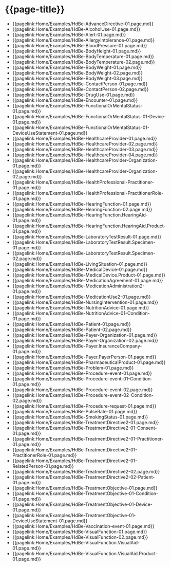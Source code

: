 # {{page-title}}
- {{pagelink:Home/Examples/HdBe-AdvanceDirective-01.page.md}} 
- {{pagelink:Home/Examples/HdBe-AlcoholUse-01.page.md}}
- {{pagelink:Home/Examples/HdBe-Alert-01.page.md}} 
- {{pagelink:Home/Examples/HdBe-AllergyIntolerance-01.page.md}} 
- {{pagelink:Home/Examples/HdBe-BloodPressure-01.page.md}}
- {{pagelink:Home/Examples/HdBe-BodyHeight-01.page.md}} 
- {{pagelink:Home/Examples/HdBe-BodyTemperature-01.page.md}}
- {{pagelink:Home/Examples/HdBe-BodyTemperature-02.page.md}}
- {{pagelink:Home/Examples/HdBe-BodyWeight-01.page.md}}
- {{pagelink:Home/Examples/HdBe-BodyWeight-02.page.md}} 
- {{pagelink:Home/Examples/HdBe-BodyWeight-03.page.md}} 
- {{pagelink:Home/Examples/HdBe-ContactPerson-01.page.md}}
- {{pagelink:Home/Examples/HdBe-ContactPerson-02.page.md}}
- {{pagelink:Home/Examples/HdBe-DrugUse-01.page.md}}
- {{pagelink:Home/Examples/HdBe-Encounter-01.page.md}}
- {{pagelink:Home/Examples/HdBe-FunctionalOrMentalStatus-01.page.md}}
- {{pagelink:Home/Examples/HdBe-FunctionalOrMentalStatus-01-Device-01.page.md}}
- {{pagelink:Home/Examples/HdBe-FunctionalOrMentalStatus-01-DeviceUseStatement-01.page.md}}
- {{pagelink:Home/Examples/HdBe-HealthcareProvider-01.page.md}}
- {{pagelink:Home/Examples/HdBe-HealthcareProvider-02.page.md}}
- {{pagelink:Home/Examples/HdBe-HealthcareProvider-03.page.md}}
- {{pagelink:Home/Examples/HdBe-HealthcareProvider-04.page.md}}
- {{pagelink:Home/Examples/HdBe-HealthcareProvider-Organization-01.page.md}}
- {{pagelink:Home/Examples/HdBe-HealthcareProvider-Organization-02.page.md}}
- {{pagelink:Home/Examples/HdBe-HealthProfessional-Practitioner-01.page.md}}
- {{pagelink:Home/Examples/HdBe-HealthProfessional-PractitionerRole-01.page.md}}
- {{pagelink:Home/Examples/HdBe-HearingFunction-01.page.md}}
- {{pagelink:Home/Examples/HdBe-HearingFunction-02.page.md}}
- {{pagelink:Home/Examples/HdBe-HearingFunction.HearingAid-01.page.md}}
- {{pagelink:Home/Examples/HdBe-HearingFunction.HearingAid.Product-01.page.md}}
- {{pagelink:Home/Examples/HdBe-LaboratoryTestResult-01.page.md}}
- {{pagelink:Home/Examples/HdBe-LaboratoryTestResult.Specimen-01.page.md}}
- {{pagelink:Home/Examples/HdBe-LaboratoryTestResult.Specimen-02.page.md}}
- {{pagelink:Home/Examples/HdBe-LivingSituation-01.page.md}}
- {{pagelink:Home/Examples/HdBe-MedicalDevice-01.page.md}}
- {{pagelink:Home/Examples/HdBe-MedicalDevice.Product-01.page.md}}
- {{pagelink:Home/Examples/HdBe-MedicationAgreement-01.page.md}} 
- {{pagelink:Home/Examples/HdBe-MedicationAdministration2-01.page.md}} 
- {{pagelink:Home/Examples/HdBe-MedicationUse2-01.page.md}} 
- {{pagelink:Home/Examples/HdBe-NursingIntervention-01.page.md}}
- {{pagelink:Home/Examples/HdBe-NutritionAdvice-01.page.md}}
- {{pagelink:Home/Examples/HdBe-NutritionAdvice-01-Condition-01.page.md}}
- {{pagelink:Home/Examples/HdBe-Patient-01.page.md}}
- {{pagelink:Home/Examples/HdBe-Patient-02.page.md}}
- {{pagelink:Home/Examples/HdBe-Payer-Organization-01.page.md}}
- {{pagelink:Home/Examples/HdBe-Payer-Organization-02.page.md}}
- {{pagelink:Home/Examples/HdBe-Payer.InsuranceCompany-01.page.md}}
- {{pagelink:Home/Examples/HdBe-Payer.PayerPerson-01.page.md}}
- {{pagelink:Home/Examples/HdBe-PharmaceuticalProduct-01.page.md}}
- {{pagelink:Home/Examples/HdBe-Problem-01.page.md}}
- {{pagelink:Home/Examples/HdBe-Procedure-event-01.page.md}}
- {{pagelink:Home/Examples/HdBe-Procedure-event-01-Condition-01.page.md}}
- {{pagelink:Home/Examples/HdBe-Procedure-event-02.page.md}}
- {{pagelink:Home/Examples/HdBe-Procedure-event-02-Condition-02.page.md}}
- {{pagelink:Home/Examples/HdBe-Procedure-request-01.page.md}}
- {{pagelink:Home/Examples/HdBe-PulseRate-01.page.md}}
- {{pagelink:Home/Examples/HdBe-SmokingStatus-01.page.md}}
- {{pagelink:Home/Examples/HdBe-TreatmentDirective2-01.page.md}}
- {{pagelink:Home/Examples/HdBe-TreatmentDirective2-01-Consent-01.page.md}}
- {{pagelink:Home/Examples/HdBe-TreatmentDirective2-01-Practitioner-01.page.md}}
- {{pagelink:Home/Examples/HdBe-TreatmentDirective2-01-PractitionerRole-01.page.md}}
- {{pagelink:Home/Examples/HdBe-TreatmentDirective2-01-RelatedPerson-01.page.md}}
- {{pagelink:Home/Examples/HdBe-TreatmentDirective2-02.page.md}}
- {{pagelink:Home/Examples/HdBe-TreatmentDirective2-02-Patient-01.page.md}}
- {{pagelink:Home/Examples/HdBe-TreatmentObjective-01.page.md}}
- {{pagelink:Home/Examples/HdBe-TreatmentObjective-01-Condition-01.page.md}}
- {{pagelink:Home/Examples/HdBe-TreatmentObjective-01-Device-01.page.md}}
- {{pagelink:Home/Examples/HdBe-TreatmentObjective-01-DeviceUseStatement-01.page.md}}
- {{pagelink:Home/Examples/HdBe-Vaccination-event-01.page.md}}
- {{pagelink:Home/Examples/HdBe-VisualFunction-01.page.md}}
- {{pagelink:Home/Examples/HdBe-VisualFunction-02.page.md}}
- {{pagelink:Home/Examples/HdBe-VisualFunction.VisualAid-01.page.md}}
- {{pagelink:Home/Examples/HdBe-VisualFunction.VisualAid.Product-01.page.md}}
<!-- - {{pagelink:Home/Examples/[CBB-ID]-[number].page.md}} --> 